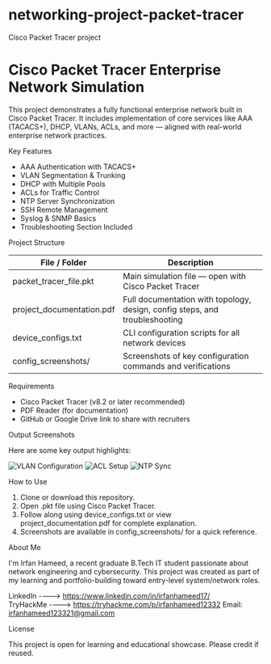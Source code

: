 # networking-project-packet-tracer
Cisco Packet Tracer project
# Cisco Packet Tracer Enterprise Network Simulation

This project demonstrates a fully functional enterprise network built in Cisco Packet Tracer. It includes implementation of core services like AAA (TACACS+), DHCP, VLANs, ACLs, and more — aligned with real-world enterprise network practices.

 Key Features

- AAA Authentication with TACACS+
- VLAN Segmentation & Trunking
- DHCP with Multiple Pools
- ACLs for Traffic Control
- NTP Server Synchronization
- SSH Remote Management
- Syslog & SNMP Basics
- Troubleshooting Section Included

Project Structure

| File / Folder               | Description |
|----------------------------|-------------|
| packet_tracer_file.pkt   | Main simulation file — open with Cisco Packet Tracer |
| project_documentation.pdf| Full documentation with topology, design, config steps, and troubleshooting |
| device_configs.txt       | CLI configuration scripts for all network devices |
| config_screenshots/      | Screenshots of key configuration commands and verifications |


 Requirements

- Cisco Packet Tracer (v8.2 or later recommended)
- PDF Reader (for documentation)
- GitHub or Google Drive link to share with recruiters


Output Screenshots

Here are some key output highlights:

![VLAN Configuration](config_screenshots/VLAN_config.png)
![ACL Setup](config_screenshots/ACL_config.png)
![NTP Sync](config_screenshots/NTP_sync.png)


How to Use

1. Clone or download this repository.
2. Open .pkt file using Cisco Packet Tracer.
3. Follow along using device_configs.txt or view project_documentation.pdf for complete explanation.
4. Screenshots are available in config_screenshots/ for a quick reference.


About Me

I'm Irfan Hameed, a recent graduate B.Tech IT student passionate about network engineering and cybersecurity. This project was created as part of my learning and portfolio-building toward entry-level system/network roles.

LinkedIn  ----> https://www.linkedin.com/in/irfanhameed17/  
TryHackMe ----> https://tryhackme.com/p/irfanhameed12332 
Email: irfanhameed123321@gmail.com


 License

This project is open for learning and educational showcase. Please credit if reused.


